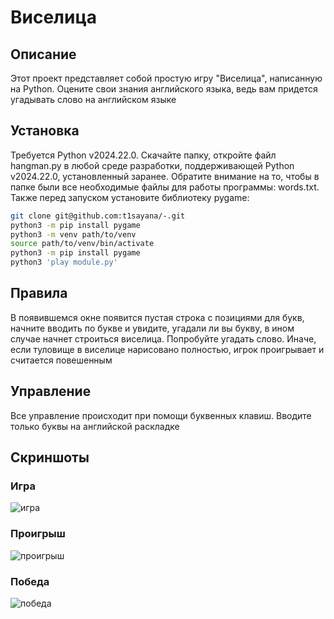 # Виселица
## Описание 
Этот проект представляет собой простую игру "Виселица", написанную на Python. Оцените свои знания английского языка, ведь вам придется угадывать слово на английском языке
## Установка
Требуется Python v2024.22.0. Скачайте папку, откройте файл hangman.py в любой среде разработки, поддерживающей Python v2024.22.0, установленный заранее. Обратите внимание на то, чтобы в папке были все необходимые файлы для работы программы: words.txt. Также перед запуском установите библиотеку pygame:
```bash
git clone git@github.com:t1sayana/-.git
python3 -m pip install pygame
python3 -m venv path/to/venv
source path/to/venv/bin/activate
python3 -m pip install pygame
python3 'play module.py'
```
## Правила 
В появившемся окне появится пустая строка с позициями для букв, начните вводить по букве и увидите, угадали ли вы букву, в ином случае начнет строиться виселица. Попробуйте угадать слово. Иначе, если туловище в виселице нарисовано полностью, игрок проигрывает и считается повешенным
## Управление 
Все управление происходит при помощи буквенных клавиш. Вводите только буквы на английской раскладке
## Скриншоты
### Игра
![игра](https://github.com/user-attachments/assets/a090bc6c-b804-4289-93b1-836d58c10601)
### Проигрыш
![проигрыш](https://github.com/user-attachments/assets/e20faec3-8432-4c1e-8bce-76b6330e4508)
### Победа
![победа](https://github.com/user-attachments/assets/994fcbcc-4263-4382-b539-dc8df5503448)
